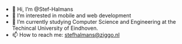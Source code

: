 - 👋 Hi, I’m @Stef-Halmans
- 👀 I’m interested in mobile and web development
- 🌱 I’m currently studying Computer Science and Engineering at the Techincal University of Eindhoven.
- 📫 How to reach me: stefhalmans@ziggo.nl

<!---
Stef-Halmans/Stef-Halmans is a ✨ special ✨ repository because its `README.md` (this file) appears on your GitHub profile.
You can click the Preview link to take a look at your changes.
--->
